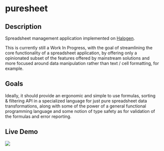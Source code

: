 # puresheet

## Description

Spreadsheet management application implemented on [Halogen](https://github.com/purescript-halogen/purescript-halogen).

This is currently still a Work In Progress, with the goal of streamlining the core functionality of a spreadsheet application,  by offering only a opinionated subset of the features offered by mainstream solutions and more focused around data manipulation rather than text / cell formatting, for example.

## Goals

Ideally, it should provide an ergonomic and simple to use formulas, sorting & filtering API in a specialized language for just pure spreadsheet data transformations, along with some of the power of a general functional programming language and some notion of type safety as for validation of the formulas and error reporting.

## Live Demo

![](assets/demo.gif)
    
